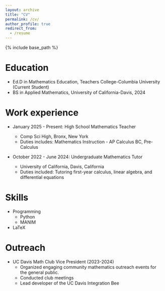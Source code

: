 ```yaml
---
layout: archive
title: "CV"
permalink: /cv/
author_profile: true
redirect_from:
  - /resume
---
```


{% include base_path %}

Education
======
* Ed.D in Mathematics Education, Teachers College-Columbia University (Current Student)
* BS in Applied Mathematics, University of California-Davis, 2024

Work experience
======
* January 2025 - Present: High School Mathematics Teacher
  * Comp Sci High, Bronx, New York
  * Duties includes: Mathematics Instruction - AP Calculus BC, Pre-Calculus

* October 2022 - June 2024: Undergraduate Mathematics Tutor
  * University of California, Davis, California
  * Duties included: Tutoring first-year calculus, linear algebra, and differential equations
  
Skills
======
* Programming
  * Python
  * MANIM
* LaTeX

  
Outreach
======
* UC Davis Math Club Vice President (2023-2024)
  * Organized engaging community mathematics outreach events for the general public.
  * Conducted club meetings
  * Lead developer of the UC Davis Integration Bee
